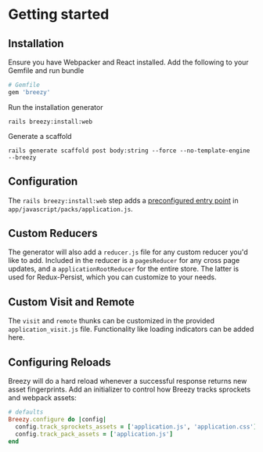 # Getting started

## Installation

Ensure you have Webpacker and React installed. Add the following to your
Gemfile and run bundle

```ruby
# Gemfile
gem 'breezy'
```

Run the installation generator

```text
rails breezy:install:web
```

Generate a scaffold

```text
rails generate scaffold post body:string --force --no-template-engine --breezy
```

## Configuration

The `rails breezy:install:web` step adds a
[preconfigured entry point](https://github.com/thoughtbot/Breezy/blob/master/breezy_rails/lib/install/templates/web/application.js)
in `app/javascript/packs/application.js`.

## Custom Reducers
The generator will also add a `reducer.js` file for any custom reducer you'd
like to add. Included in the reducer is a `pagesReducer` for any cross page
updates, and a `applicationRootReducer` for the entire store. The latter is used
for Redux-Persist, which you can customize to your needs.

## Custom Visit and Remote

The `visit` and `remote` thunks can be customized in the provided
`application_visit.js` file. Functionality like loading indicators can be added
here.

## Configuring Reloads

Breezy will do a hard reload whenever a successful response returns new asset
fingerprints. Add an initializer to control how Breezy tracks sprockets and
webpack assets:

```ruby
# defaults
Breezy.configure do |config|
  config.track_sprockets_assets = ['application.js', 'application.css']
  config.track_pack_assets = ['application.js']
end
```


